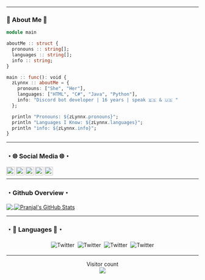 ***********************************
### 🔻 About Me 🔻
```julia
module main

aboutMe :: struct {
  pronouns :: string[];
  languages :: string[];
  info :: string;
}

main :: func(): void {
  zLynnx :: aboutMe = {
    pronouns: ["She", "Her"],
    languages: ["HTML", "C#", "Java", "Python"],
    info: "Discord bot developer | 16 years | speak 🇪🇸 & 🇺🇸 "
  };

  println "Pronouns: ${zLynnx.pronouns}";
  println "Languages I Know: ${zLynnx.languages}";
  println "info: ${zLynnx.info}";
}
```
***********************************
### ・🌐 Social Media 🌐・
<a href="https://twitter.com/zLynnx06">
  <img align="left" alt="zLynnx06 | Twitter" width="22px" src="https://www.freepnglogos.com/uploads/twitter-logo-png/black-and-white-twitter-logo-png-hq-download-25.png" />
  
</a>
<a href="https://discord.com/users/827578468979441734">
  <img align="left" alt=".gg/4DWVqPvzw7 | Discord" width="22px" src="https://cdn.discordapp.com/attachments/846493368163106827/864652806421217290/discord-logo--v1.png" />

</a>
<a href="https://open.spotify.com/user/31bkmbczqn4uv7wqtxfk5eytudpe">
  <img align="left" alt="zLynnx06 | Spotify" width="22px" src="https://i.pinimg.com/originals/71/7d/1c/717d1cb8acba98548edbe4e30b00f019.png" />
  
</a>
<a href="https://www.instagram.com/zlynnx066/?hl=es-la">
  <img align="left" alt="zLynnx066 | Instagram" width="22px" src="https://cdn.discordapp.com/attachments/842581472997015563/875227182962716702/logo-ig-instagram-icon-download-icons-12.png" />
   
</a>
<a href="https://www.youtube.com/c/スカイイ-リンクス">
  <img align="left" alt="zLynnx06 | YouTube" width="22px" src="https://www.searchpng.com/wp-content/uploads/2019/02/Youtube-Black-Icon-PNG.png" />
  
<br />
  </a>
  
***********************************
### ・Github Overview・

<a href="https://github.com/zLynnx06">
  <img align="center" src="https://github-readme-stats.vercel.app/api/top-langs/?username=zLynnx06&theme=radical&hide=glsl" />
</a>
<a href="https://github.com/zLynnx06/zLynnx06">
  <img align="center" src="https://github-readme-stats.vercel.app/api?username=zLynnx06&show_icons=true&line_height=27&count_private=true&&theme=radical" alt="Pranjal's GitHub Stats" />
</a>

***********************************

### ・🔺 Languages 🔻・

<p align="center">
 <img src="https://cdn.discordapp.com/attachments/842581472997015563/867823774975000576/68747470733a2f2f63646e2e646973636f72646170702e636f6d2f6174746163686d656e74732f3836343636393533323932.png" alt="Twitter" style="vertical-align:top; margin:4px"><img src="https://cdn.discordapp.com/attachments/842581472997015563/867823801013501952/csharp.png"alt="Twitter" style="vertical-align:top; margin:4px"><img src="https://cdn.discordapp.com/attachments/842581472997015563/867823815655686164/js.png" alt="Twitter" style="vertical-align:top; margin:4px"><img src="https://cdn.discordapp.com/attachments/842581472997015563/867823836829188096/python.png" alt="Twitter" style="vertical-align:top; margin:4px"><img 
  
***********************************
***********************************
<p align="center"> 
  Visitor count<br>
  <img src="https://profile-counter.glitch.me/zLynnx06/count.svg" />
</p>
